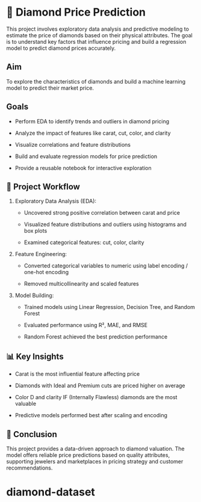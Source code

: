 # 💎 Diamond Price Prediction

This project involves exploratory data analysis and predictive modeling to estimate the price of diamonds based on their physical attributes. The goal is to understand key factors that influence pricing and build a regression model to predict diamond prices accurately.

## Aim
To explore the characteristics of diamonds and build a machine learning model to predict their market price.

## Goals
- Perform EDA to identify trends and outliers in diamond pricing

- Analyze the impact of features like carat, cut, color, and clarity

- Visualize correlations and feature distributions

- Build and evaluate regression models for price prediction

- Provide a reusable notebook for interactive exploration

## 🧠 Project Workflow

1. Exploratory Data Analysis (EDA):
   - Uncovered strong positive correlation between carat and price
     
   - Visualized feature distributions and outliers using histograms and box plots
     
   - Examined categorical features: cut, color, clarity
2. Feature Engineering:
   - Converted categorical variables to numeric using label encoding / one-hot encoding
     
   - Removed multicollinearity and scaled features
3. Model Building:
   - Trained models using Linear Regression, Decision Tree, and Random Forest
     
   - Evaluated performance using R², MAE, and RMSE
     
   - Random Forest achieved the best prediction performance

## 📊 Key Insights

- Carat is the most influential feature affecting price
  
- Diamonds with Ideal and Premium cuts are priced higher on average
  
- Color D and clarity IF (Internally Flawless) diamonds are the most valuable
  
- Predictive models performed best after scaling and encoding

## 🚀 Conclusion

This project provides a data-driven approach to diamond valuation. The model offers reliable price predictions based on quality attributes, supporting jewelers and marketplaces in pricing strategy and customer recommendations.

# diamond-dataset
